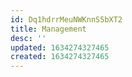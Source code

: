 ```yaml
---
id: Dq1hdrrMeuNWKnnS5bXT2
title: Management
desc: ''
updated: 1634274327465
created: 1634274327465
---
```


